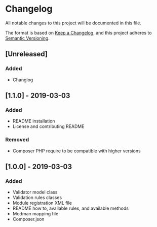 # Changelog
All notable changes to this project will be documented in this file.

The format is based on [Keep a Changelog](https://keepachangelog.com/en/1.0.0/),
and this project adheres to [Semantic Versioning](https://semver.org/spec/v2.0.0.html).

## [Unreleased]
### Added
* Changlog

## [1.1.0] - 2019-03-03
### Added
* README installation
* License and contributing README
### Removed
* Composer PHP require to be compatible with higher versions

## [1.0.0] - 2019-03-03
### Added
* Validator model class
* Validation rules classes
* Module registration XML file
* README how to, available rules, and available methods
* Modman mapping file
* Composer.json